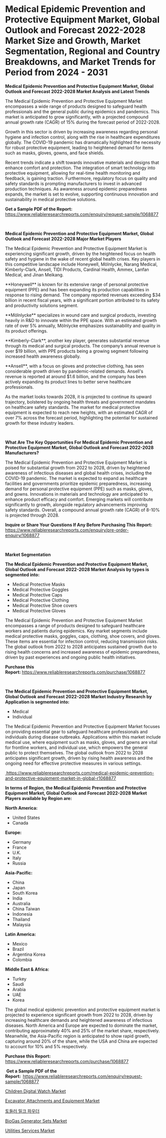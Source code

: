 <p><h1>Medical Epidemic Prevention and Protective Equipment Market, Global Outlook and Forecast 2022-2028 Market Size and Growth, Market Segmentation, Regional and Country Breakdowns, and Market Trends for Period from 2024 -  2031</h1></p><p><strong>Medical Epidemic Prevention and Protective Equipment Market, Global Outlook and Forecast 2022-2028 Market Analysis and Latest Trends</strong></p>
<p><p>The Medical Epidemic Prevention and Protective Equipment Market encompasses a wide range of products designed to safeguard health professionals and the general public during epidemics and pandemics. This market is anticipated to grow significantly, with a projected compound annual growth rate (CAGR) of 15% during the forecast period of 2022-2028. </p><p>Growth in this sector is driven by increasing awareness regarding personal hygiene and infection control, along with the rise in healthcare expenditures globally. The COVID-19 pandemic has dramatically highlighted the necessity for robust protective equipment, leading to heightened demand for items such as masks, gloves, gowns, and face shields. </p><p>Recent trends indicate a shift towards innovative materials and designs that enhance comfort and protection. The integration of smart technology into protective equipment, allowing for real-time health monitoring and feedback, is gaining traction. Furthermore, regulatory focus on quality and safety standards is prompting manufacturers to invest in advanced production techniques. As awareness around epidemic preparedness expands, the market is set to evolve, supporting continuous innovation and sustainability in medical protective solutions.</p></p>
<p><strong>Get a Sample PDF of the Report:&nbsp;</strong> <a href="https://www.reliableresearchreports.com/enquiry/request-sample/1068877">https://www.reliableresearchreports.com/enquiry/request-sample/1068877</a></p>
<p>&nbsp;</p>
<p><strong>Medical Epidemic Prevention and Protective Equipment Market, Global Outlook and Forecast 2022-2028 Major Market Players</strong></p>
<p><p>The Medical Epidemic Prevention and Protective Equipment Market is experiencing significant growth, driven by the heightened focus on health safety and hygiene in the wake of recent global health crises. Key players in this competitive landscape include Honeywell, Mölnlycke, Narang Medical, Kimberly-Clark, Ansell, TIDI Products, Cardinal Health, Ammex, Lanfan Medical, and Jinan Meikang.</p><p>**Honeywell** is known for its extensive range of personal protective equipment (PPE) and has been expanding its production capabilities in response to rising demand. The company reported revenues exceeding $34 billion in recent fiscal years, with a significant portion attributed to its safety and productivity solutions segment.</p><p>**Mölnlycke** specializes in wound care and surgical products, investing heavily in R&D to innovate within the PPE space. With an estimated growth rate of over 5% annually, Mölnlycke emphasizes sustainability and quality in its product offerings.</p><p>**Kimberly-Clark**, another key player, generates substantial revenue through its medical and surgical products. The company’s annual revenue is over $19 billion, with PPE products being a growing segment following increased health awareness globally.</p><p>**Ansell**, with a focus on gloves and protective clothing, has seen considerable growth driven by pandemic-related demands. Ansell's revenue is reported at around $1.6 billion, and the company has been actively expanding its product lines to better serve healthcare professionals.</p><p>As the market looks towards 2028, it is projected to continue its upward trajectory, bolstered by ongoing health threats and government mandates on healthcare safety standards. The market for medical protective equipment is expected to reach new heights, with an estimated CAGR of over 7% across the forecast period, highlighting the potential for sustained growth for these industry leaders.</p></p>
<p>&nbsp;</p>
<p><strong>What Are The Key Opportunities For Medical Epidemic Prevention and Protective Equipment Market, Global Outlook and Forecast 2022-2028 Manufacturers?</strong></p>
<p><p>The Medical Epidemic Prevention and Protective Equipment Market is poised for substantial growth from 2022 to 2028, driven by heightened awareness of infectious diseases and global health crises, including the COVID-19 pandemic. The market is expected to expand as healthcare facilities and governments prioritize epidemic preparedness, increasing demand for personal protective equipment (PPE) such as masks, gloves, and gowns. Innovations in materials and technology are anticipated to enhance product efficacy and comfort. Emerging markets will contribute significantly to growth, alongside regulatory advancements improving safety standards. Overall, a compound annual growth rate (CAGR) of 8-10% is projected through 2028.</p></p>
<p><strong>Inquire or Share Your Questions If Any Before Purchasing This Report:</strong> <a href="https://www.reliableresearchreports.com/enquiry/pre-order-enquiry/1068877">https://www.reliableresearchreports.com/enquiry/pre-order-enquiry/1068877</a></p>
<p>&nbsp;</p>
<p><strong>Market Segmentation</strong></p>
<p><strong>The Medical Epidemic Prevention and Protective Equipment Market, Global Outlook and Forecast 2022-2028 Market Analysis by types is segmented into:</strong></p>
<p><ul><li>Medical Protective Masks</li><li>Medical Protective Goggles</li><li>Medical Protective Caps</li><li>Medical Protective Clothing</li><li>Medical Protective Shoe covers</li><li>Medical Protective Gloves</li></ul></p>
<p><p>The Medical Epidemic Prevention and Protective Equipment Market encompasses a range of products designed to safeguard healthcare workers and patients during epidemics. Key market segments include medical protective masks, goggles, caps, clothing, shoe covers, and gloves. These items are essential for infection control, reducing transmission risks. The global outlook from 2022 to 2028 anticipates sustained growth due to rising health concerns and increased awareness of epidemic preparedness, driven by past experiences and ongoing public health initiatives.</p></p>
<p><strong>Purchase this Report:&nbsp;</strong><a href="https://www.reliableresearchreports.com/purchase/1068877">https://www.reliableresearchreports.com/purchase/1068877</a></p>
<p>&nbsp;</p>
<p><strong>The Medical Epidemic Prevention and Protective Equipment Market, Global Outlook and Forecast 2022-2028 Market Industry Research by Application is segmented into:</strong></p>
<p><ul><li>Medical</li><li>Individual</li></ul></p>
<p><p>The Medical Epidemic Prevention and Protective Equipment Market focuses on providing essential gear to safeguard healthcare professionals and individuals during disease outbreaks. Applications within this market include medical use, where equipment such as masks, gloves, and gowns are vital for frontline workers, and individual use, which empowers the general public to protect themselves. The global outlook from 2022 to 2028 anticipates significant growth, driven by rising health awareness and the ongoing need for effective protective measures in various settings.</p></p>
<p><a href="https://www.reliableresearchreports.com/medical-epidemic-prevention-and-protective-equipment-market-in-global-r1068877">&nbsp;https://www.reliableresearchreports.com/medical-epidemic-prevention-and-protective-equipment-market-in-global-r1068877</a></p>
<p><strong>In terms of Region, the Medical Epidemic Prevention and Protective Equipment Market, Global Outlook and Forecast 2022-2028 Market Players available by Region are:</strong></p>
<p>
    <p> <strong> North America: </strong>
        <ul>
            <li>United States</li>
            <li>Canada</li>
        </ul>
        </p> 
    <p> <strong> Europe: </strong>
        <ul>
            <li>Germany</li>
            <li>France</li>
            <li>U.K.</li>
            <li>Italy</li>
            <li>Russia</li>
        </ul>
        </p> 
    <p> <strong> Asia-Pacific: </strong>
        <ul>
            <li>China</li>
            <li>Japan</li>
            <li>South Korea</li>
            <li>India</li>
            <li>Australia</li>
            <li>China Taiwan</li>
            <li>Indonesia</li>
            <li>Thailand</li>
            <li>Malaysia</li>
        </ul>
        </p> 
    <p> <strong> Latin America: </strong>
        <ul>
            <li>Mexico</li>
            <li>Brazil</li>
            <li>Argentina Korea</li>
            <li>Colombia</li>
        </ul>
        </p> 
    <p> <strong> Middle East & Africa: </strong>
        <ul>
            <li>Turkey</li>
            <li>Saudi</li>
            <li>Arabia</li>
            <li>UAE</li>
            <li>Korea</li>
        </ul>
    </p>
    </p>
<p><p>The global medical epidemic prevention and protective equipment market is projected to experience significant growth from 2022 to 2028, driven by increasing healthcare demands and heightened awareness of infectious diseases. North America and Europe are expected to dominate the market, contributing approximately 40% and 25% of the market share, respectively. Meanwhile, the Asia-Pacific region is anticipated to show rapid growth, capturing around 20% of the share, while the USA and China are expected to account for 10% and 5% respectively.</p></p>
<p><strong>Purchase this Report: </strong><a href="https://www.reliableresearchreports.com/purchase/1068877">https://www.reliableresearchreports.com/purchase/1068877</a></p>
<p>&nbsp;<strong>Get a Sample PDF of the Report:&nbsp;&nbsp;</strong><a href="https://www.reliableresearchreports.com/enquiry/request-sample/1068877">https://www.reliableresearchreports.com/enquiry/request-sample/1068877</a></p>
<p><strong></strong></p>
<p><p><a href="https://issuu.com/reportprime-2/docs/children-digital-watch-market-size-_05c46a98e62757">Children Digital Watch Market</a></p><p><a href="https://medium.com/@bubursruntul3/excavator-attachments-and-equipment-market-market-segmentation-geographical-regions-and-market-777a1cecc0be">Excavator Attachments and Equipment Market</a></p><p><a href="https://github.com/mdmazharulnwr786/Market-Research-Report-List-2/blob/main/8758815108365.md">토들러 밀크 파우더</a></p><p><a href="https://medium.com/@bubursruntul3/biogas-generator-sets-market-size-share-analysis-growth-trends-forecast-2024-2031-272d6caf92b2">BioGas Generator Sets Market</a></p><p><a href="https://www.linkedin.com/pulse/utilities-services-market-forecasts-trends-impact-analysis-ldxpe?trackingId=HTsXCeseTq%2Bf37%2F2CkkOaQ%3D%3D">Utilities Services Market</a></p></p>